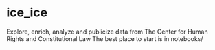 # ice_ice
Explore, enrich, analyze and publicize data from The Center for Human Rights and Constitutional Law
The best place to start is in notebooks/
